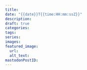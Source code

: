 ```yaml
---
title:
date: "{{date}}T{{time:HH:mm:ssZ}}"
description:
draft: true
categories:
tags:
series:
images:
featured_image:
  url:
  alt_text:
mastodonPostID:
---
```

